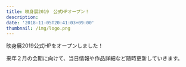 ```yaml
---
title: 映身展2019　公式HPオープン！
description: 　
date: '2018-11-05T20:41:03+09:00'
thumbnail: /img/logo.png
---
```

映身展2019公式HPをオープンしました！



来年２月の会期に向けて、当日情報や作品詳細など随時更新していきます。
